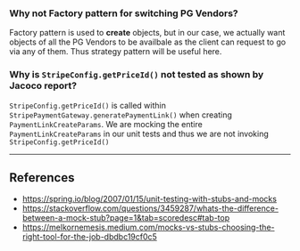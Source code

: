 ### Why not Factory pattern for switching PG Vendors?
Factory pattern is used to **create** objects, but in our case, we actually want objects of all the PG Vendors to be availbale as the client can request to go via any of them. Thus strategy pattern will be useful here.

### Why is `StripeConfig.getPriceId()` not tested as shown by Jacoco report?
`StripeConfig.getPriceId()` is called within `StripePaymentGateway.generatePaymentLink()` when creating `PaymentLinkCreateParams`. We are mocking the entire `PaymentLinkCreateParams` in our unit tests and thus we are not invoking `StripeConfig.getPriceId()`

---

## References

- https://spring.io/blog/2007/01/15/unit-testing-with-stubs-and-mocks
- https://stackoverflow.com/questions/3459287/whats-the-difference-between-a-mock-stub?page=1&tab=scoredesc#tab-top
- https://melkornemesis.medium.com/mocks-vs-stubs-choosing-the-right-tool-for-the-job-dbdbc19cf0c5